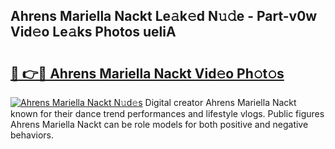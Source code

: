 ## Ahrens Mariella Nackt Le𝚊k𝚎d N𝚞𝚍e - Part-v0w Vid𝚎o Le𝚊ks Photos ueliA

# <h2><a href="http://fbauea.evod.top/?m=Ahrens+Mariella+Nackt">🔗 👉🔴 Ahrens Mariella Nackt Vid𝚎o Ph𝚘t𝚘s</a></h2>

[![Ahrens Mariella Nackt N𝚞d𝚎s](https://i.imgur.com/8V9OHl7.gif)](http://fbauea.evod.top/?m=Ahrens+Mariella+Nackt)
Digital creator Ahrens Mariella Nackt known for their dance trend performances and lifestyle vlogs. Public figures Ahrens Mariella Nackt can be role models for both positive and negative behaviors. 
